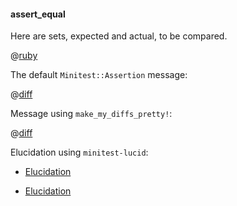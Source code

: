 #### assert_equal

Here are sets, expected and actual, to be compared.

@[ruby](data.rb)

The default ```Minitest::Assertion``` message:

@[diff](default.txt)

Message using ```make_my_diffs_pretty!```:

@[diff](better.txt)

Elucidation using ```minitest-lucid```:

* <a href="http://htmlpreview.github.io/?https://github.com/BurdetteLamar/minitest-lucid/blob/master/markdown/readme/set/assert_equal/elucidation.html" target="foo">Elucidation</a>

* [Elucidation](http://htmlpreview.github.io/?https://github.com/BurdetteLamar/minitest-lucid/blob/master/markdown/readme/set/assert_equal/elucidation.html)
